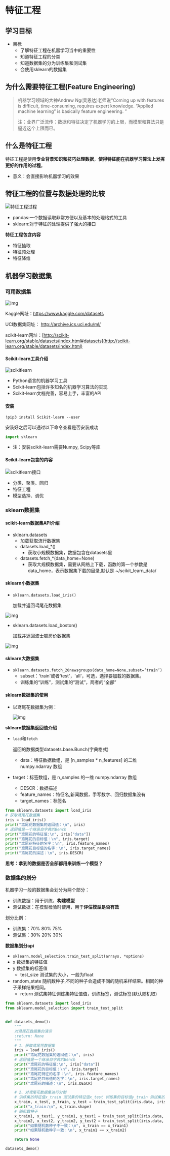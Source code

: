 # 特征工程

## 学习目标

- 目标
  - 了解特征工程在机器学习当中的重要性
  - 知道特征工程的分类
  - 知道数据集的分为训练集和测试集
  - 会使用sklearn的数据集

## 为什么需要特征工程(Feature Engineering)

> 机器学习领域的大神Andrew Ng(吴恩达)老师说“Coming up with features is difficult, time-consuming, requires expert knowledge. “Applied machine learning” is basically feature engineering. ”
>
> 注：业界广泛流传：数据和特征决定了机器学习的上限，而模型和算法只是逼近这个上限而已。

## 什么是特征工程

特征工程是使用**专业背景知识和技巧处理数据**，**使得特征能在机器学习算法上发挥更好的作用的过程**。

- 意义：会直接影响机器学习的效果

## 特征工程的位置与数据处理的比较

![特征工程过程](./images/特征工程过程.png)

- pandas:一个数据读取非常方便以及基本的处理格式的工具
- sklearn:对于特征的处理提供了强大的接口

**特征工程包含内容**

- 特征抽取
- 特征预处理
- 特征降维


## 机器学习数据集

### 可用数据集

![img](./images/可用数据集.png)

Kaggle网址：https://www.kaggle.com/datasets

UCI数据集网址： http://archive.ics.uci.edu/ml/

scikit-learn网址：[http://scikit-learn.org/stable/datasets/index.html#datasets](http://scikit-learn.org/stable/datasets/index.html)

#### Scikit-learn工具介绍

![scikitlearn](./images/scikitlearn.png)

- Python语言的机器学习工具
- Scikit-learn包括许多知名的机器学习算法的实现
- Scikit-learn文档完善，容易上手，丰富的API

#### 安装

```
!pip3 install Scikit-learn --user
```

安装好之后可以通过以下命令查看是否安装成功

```python
import sklearn
```

- 注：安装scikit-learn需要Numpy, Scipy等库

#### Scikit-learn包含的内容

![scikitlearn接口](./images/scikitlearn接口.png)

- 分类、聚类、回归
- 特征工程
- 模型选择、调优

### sklearn数据集

#### scikit-learn数据集API介绍

- sklearn.datasets
  - 加载获取流行数据集
  - datasets.load_*()
    - 获取小规模数据集，数据包含在datasets里
  - datasets.fetch_*(data_home=None)
    - 获取大规模数据集，需要从网络上下载，函数的第一个参数是data_home，表示数据集下载的目录,默认是 ~/scikit_learn_data/

#### sklearn小数据集

- `sklearn.datasets.load_iris()`

  加载并返回鸢尾花数据集

![img](./images/鸢尾花数据集.png)

- sklearn.datasets.load_boston()

  加载并返回波士顿房价数据集

![img](./images/波士顿房价数据集.png)

#### sklearn大数据集

- `sklearn.datasets.fetch_20newsgroups(data_home=None,subset=‘train’)`
  - subset：'train'或者'test'，'all'，可选，选择要加载的数据集。
  - 训练集的“训练”，测试集的“测试”，两者的“全部”

#### sklearn数据集的使用

- 以鸢尾花数据集为例：

  ![img](./images/鸢尾花数据集使用.png)

**sklearn数据集返回值介绍**

- `load`和`fetch`

  返回的数据类型datasets.base.Bunch(字典格式)

  - data：特征数据数组，是 [n_samples * n_features] 的二维 numpy.ndarray 数组
- target：标签数组，是 n_samples 的一维 numpy.ndarray 数组
  - DESCR：数据描述
  - feature_names：特征名,新闻数据，手写数字、回归数据集没有
  - target_names：标签名

```python
from sklearn.datasets import load_iris
# 获取鸢尾花数据集
iris = load_iris()
print("鸢尾花数据集的返回值：\n", iris)
# 返回值是一个继承自字典的Bench
print("鸢尾花的特征值:\n", iris["data"])
print("鸢尾花的目标值：\n", iris.target)
print("鸢尾花特征的名字：\n", iris.feature_names)
print("鸢尾花目标值的名字：\n", iris.target_names)
print("鸢尾花的描述：\n", iris.DESCR)
```

**思考：拿到的数据是否全部都用来训练一个模型？**

### 数据集的划分

机器学习一般的数据集会划分为两个部分：

- 训练数据：用于训练，**构建模型**
- 测试数据：在模型检验时使用，用于**评估模型是否有效**

划分比例：

- 训练集：70% 80% 75%
- 测试集：30% 20% 30%

**数据集划分api**

- `sklearn.model_selection.train_test_split(arrays, *options)`
- x 数据集的特征值
- y 数据集的标签值
  - test_size 测试集的大小，一般为float
- random_state 随机数种子,不同的种子会造成不同的随机采样结果。相同的种子采样结果相同。
  - return 测试集特征训练集特征值值，训练标签，测试标签(默认随机取)

```python
from sklearn.datasets import load_iris
from sklearn.model_selection import train_test_split


def datasets_demo():
    """
    对鸢尾花数据集的演示
    :return: None
    """
    # 1、获取鸢尾花数据集
    iris = load_iris()
    print("鸢尾花数据集的返回值：\n", iris)
    # 返回值是一个继承自字典的Bench
    print("鸢尾花的特征值:\n", iris["data"])
    print("鸢尾花的目标值：\n", iris.target)
    print("鸢尾花特征的名字：\n", iris.feature_names)
    print("鸢尾花目标值的名字：\n", iris.target_names)
    print("鸢尾花的描述：\n", iris.DESCR)

    # 2、对鸢尾花数据集进行分割
    # 训练集的特征值x_train 测试集的特征值x_test 训练集的目标值y_train 测试集的目标值y_test
    x_train, x_test, y_train, y_test = train_test_split(iris.data, iris.target, random_state=22)
    print("x_train:\n", x_train.shape)
    # 随机数种子
    x_train1, x_test1, y_train1, y_test1 = train_test_split(iris.data, iris.target, random_state=6)
    x_train2, x_test2, y_train2, y_test2 = train_test_split(iris.data, iris.target, random_state=6)
    print("如果随机数种子不一致：\n", x_train == x_train1)
    print("如果随机数种子一致：\n", x_train1 == x_train2)

    return None

datasets_demo()
```

